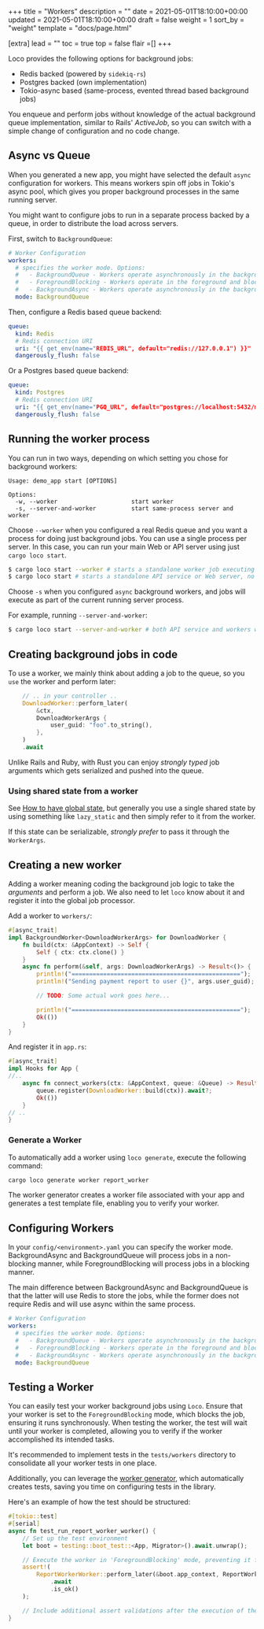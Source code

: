 +++
title = "Workers"
description = ""
date = 2021-05-01T18:10:00+00:00
updated = 2021-05-01T18:10:00+00:00
draft = false
weight = 1
sort_by = "weight"
template = "docs/page.html"

[extra]
lead = ""
toc = true
top = false
flair =[]
+++

Loco provides the following options for background jobs:

* Redis backed (powered by `sidekiq-rs`)
* Postgres backed (own implementation)
* Tokio-async based (same-process, evented thread based background jobs)


You enqueue and perform jobs without knowledge of the actual background queue implementation, similar to  Rails' _ActiveJob_, so you can switch with a simple change of configuration and no code change.

## Async vs Queue

When you generated a new app, you might have selected the default `async` configuration for workers. This means workers spin off jobs in Tokio's async pool, which gives you proper background processes in the same running server.

You might want to configure jobs to run in a separate process backed by a queue, in order to distribute the load across servers.

First, switch to `BackgroundQueue`:

```yaml
# Worker Configuration
workers:
  # specifies the worker mode. Options:
  #   - BackgroundQueue - Workers operate asynchronously in the background, processing queued.
  #   - ForegroundBlocking - Workers operate in the foreground and block until tasks are completed.
  #   - BackgroundAsync - Workers operate asynchronously in the background, processing tasks with async capabilities.
  mode: BackgroundQueue
```

Then, configure a Redis based queue backend:

```yaml
queue:
  kind: Redis
  # Redis connection URI
  uri: "{{ get_env(name="REDIS_URL", default="redis://127.0.0.1") }}"
  dangerously_flush: false
```

Or a Postgres based queue backend:

```yaml
queue:
  kind: Postgres
  # Redis connection URI
  uri: "{{ get_env(name="PGQ_URL", default="postgres://localhost:5432/mydb") }}"
  dangerously_flush: false
```

## Running the worker process
You can run in two ways, depending on which setting you chose for background workers:

```
Usage: demo_app start [OPTIONS]

Options:
  -w, --worker                     start worker
  -s, --server-and-worker          start same-process server and worker
```

Choose `--worker` when you configured a real Redis queue and you want a process for doing just background jobs. You can use a single process per server. In this case, you can run your main Web or API server using just `cargo loco start`.

```sh
$ cargo loco start --worker # starts a standalone worker job executing process
$ cargo loco start # starts a standalone API service or Web server, no workers
```

Choose `-s` when you configured `async` background workers, and jobs will execute as part of the current running server process.

For example, running `--server-and-worker`:

```sh
$ cargo loco start --server-and-worker # both API service and workers will execute
```

## Creating background jobs in code

To use a worker, we mainly think about adding a job to the queue, so you `use` the worker and perform later:

```rust
    // .. in your controller ..
    DownloadWorker::perform_later(
        &ctx,
        DownloadWorkerArgs {
            user_guid: "foo".to_string(),
        },
    )
    .await
```

Unlike Rails and Ruby, with Rust you can enjoy _strongly typed_ job arguments which gets serialized and pushed into the queue.

### Using shared state from a worker

See [How to have global state](@/docs/the-app/controller.md#global-app-wide-state), but generally you use a single shared state by using something like `lazy_static` and then simply refer to it from the worker.

If this state can be serializable, _strongly prefer_ to pass it through the `WorkerArgs`.


## Creating a new worker

Adding a worker meaning coding the background job logic to take the _arguments_ and perform a job. We also need to let `loco` know about it and register it into the global job processor.

Add a worker to `workers/`:

```rust
#[async_trait]
impl BackgroundWorker<DownloadWorkerArgs> for DownloadWorker {
    fn build(ctx: &AppContext) -> Self {
        Self { ctx: ctx.clone() }
    }
    async fn perform(&self, args: DownloadWorkerArgs) -> Result<()> {
        println!("================================================");
        println!("Sending payment report to user {}", args.user_guid);

        // TODO: Some actual work goes here...

        println!("================================================");
        Ok(())
    }
}
```

And register it in `app.rs`:

```rust
#[async_trait]
impl Hooks for App {
//..
    async fn connect_workers(ctx: &AppContext, queue: &Queue) -> Result<()> {
        queue.register(DownloadWorker::build(ctx)).await?;
        Ok(())
    }
// ..
}
```

### Generate a Worker

To automatically add a worker using `loco generate`, execute the following command:

```sh
cargo loco generate worker report_worker
```

The worker generator creates a worker file associated with your app and generates a test template file, enabling you to verify your worker.

## Configuring Workers

In your `config/<environment>.yaml` you can specify the worker mode. BackgroundAsync and BackgroundQueue will process jobs in a non-blocking manner, while ForegroundBlocking will process jobs in a blocking manner.

The main difference between BackgroundAsync and BackgroundQueue is that the latter will use Redis to store the jobs, while the former does not require Redis and will use async within the same process.

```yaml
# Worker Configuration
workers:
  # specifies the worker mode. Options:
  #   - BackgroundQueue - Workers operate asynchronously in the background, processing queued.
  #   - ForegroundBlocking - Workers operate in the foreground and block until tasks are completed.
  #   - BackgroundAsync - Workers operate asynchronously in the background, processing tasks with async capabilities.
  mode: BackgroundQueue
```

## Testing a Worker

You can easily test your worker background jobs using `Loco`. Ensure that your worker is set to the `ForegroundBlocking` mode, which blocks the job, ensuring it runs synchronously. When testing the worker, the test will wait until your worker is completed, allowing you to verify if the worker accomplished its intended tasks.

It's recommended to implement tests in the `tests/workers` directory to consolidate all your worker tests in one place.

Additionally, you can leverage the [worker generator](@/docs/processing/workers.md#generate-a-worker), which automatically creates tests, saving you time on configuring tests in the library.

Here's an example of how the test should be structured:


```rust
#[tokio::test]
#[serial]
async fn test_run_report_worker_worker() {
    // Set up the test environment
    let boot = testing::boot_test::<App, Migrator>().await.unwrap();

    // Execute the worker in 'ForegroundBlocking' mode, preventing it from running asynchronously
    assert!(
        ReportWorkerWorker::perform_later(&boot.app_context, ReportWorkerWorkerArgs {})
            .await
            .is_ok()
    );

    // Include additional assert validations after the execution of the worker
}

```
